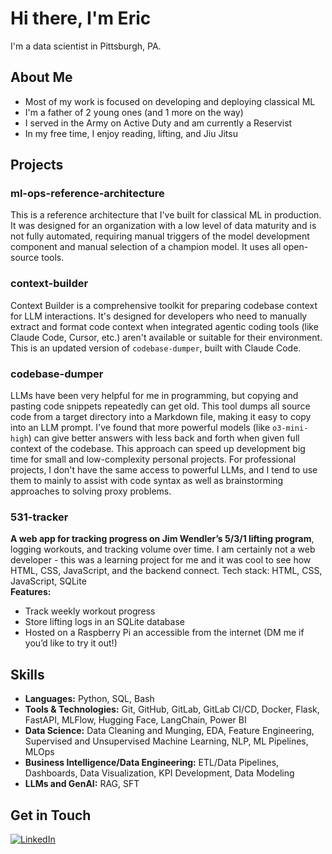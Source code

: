 # Hi there, I'm Eric

I'm a data scientist in Pittsburgh, PA.

## About Me

- Most of my work is focused on developing and deploying classical ML
- I'm a father of 2 young ones (and 1 more on the way)
- I served in the Army on Active Duty and am currently a Reservist
- In my free time, I enjoy reading, lifting, and Jiu Jitsu

## Projects

### **ml-ops-reference-architecture** 
This is a reference architecture that I've built for classical ML in production. It was designed for an organization with a low level of data maturity and is not fully automated, requiring manual triggers of the model development component and manual selection of a champion model. It uses all open-source tools. 

### **context-builder**
Context Builder is a comprehensive toolkit for preparing codebase context for LLM interactions. It's designed for developers who need to manually extract and format code context when integrated agentic coding tools (like Claude Code, Cursor, etc.) aren't available or suitable for their environment. This is an updated version of `codebase-dumper`, built with Claude Code.

### **codebase-dumper**  
LLMs have been very helpful for me in programming, but copying and pasting code snippets repeatedly can get old. This tool dumps all source code from a target directory into a Markdown file, making it easy to copy into an LLM prompt. I've found that more powerful models (like `o3-mini-high`) can give better answers with less back and forth when given full context of the codebase. This approach can speed up development big time for small and low-complexity personal projects. For professional projects, I don't have the same access to powerful LLMs, and I tend to use them to mainly to assist with code syntax as well as brainstorming approaches to solving proxy problems.  

### **531-tracker**  
**A web app for tracking progress on Jim Wendler’s 5/3/1 lifting program**, logging workouts, and tracking volume over time. I am certainly not a web developer - this was a learning project for me and it was cool to see how HTML, CSS, JavaScript, and the backend connect. Tech stack: HTML, CSS, JavaScript, SQLite  
**Features:**  
- Track weekly workout progress  
- Store lifting logs in an SQLite database  
- Hosted on a Raspberry Pi an accessible from the internet (DM me if you’d like to try it out!)

## Skills

- **Languages:** Python, SQL, Bash
- **Tools & Technologies:** Git, GitHub, GitLab, GitLab CI/CD, Docker, Flask, FastAPI, MLFlow, Hugging Face, LangChain, Power BI
- **Data Science:** Data Cleaning and Munging, EDA, Feature Engineering, Supervised and Unsupervised Machine Learning, NLP, ML Pipelines, MLOps
- **Business Intelligence/Data Engineering:** ETL/Data Pipelines, Dashboards, Data Visualization, KPI Development, Data Modeling
- **LLMs and GenAI:** RAG, SFT

## Get in Touch
[![LinkedIn](https://img.shields.io/badge/LinkedIn-Connect-blue)](https://www.linkedin.com/in/eric-metzler)

